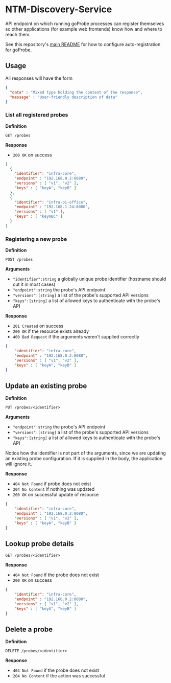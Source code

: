 # NTM-Discovery-Service

API endpoint on which running goProbe processes can register themselves so other applications (for example web frontends) know how and where to reach them.

See this repository's [main README](../../README.md) for how to configure auto-registration for goProbe.

## Usage

All responses will have the form

```json
{
  "data" : "Mixed type holding the content of the response",
  "message" : "User-friendly description of data"
}
```

### List all registered probes

**Definition**

`GET /probes`

**Response**

- `200 OK` on success

```json
[
  {
    "identifier": "infra-core",
    "endpoint" : "192.168.0.2:8080",
    "versions" : [ "v1", "v2" ],
    "keys" : [ "keyA", "keyB" ]
  },
  {
    "identifier": "infra-pi-office",
    "endpoint" : "192.168.1.24:8080",
    "versions" : [ "v1" ],
    "keys" : [ "keyABC" ]
  }
]
```

### Registering a new probe

**Definition**

`POST /probes`

**Arguments**

- `"identifier":string` a globally unique probe identifier (hostname should cut it in most cases)
- `"endpoint":string` the probe's API endpoint
- `"versions":[string]` a list of the probe's supported API versions
- `"keys":[string]` a list of allowed keys to authenticate with the probe's API

**Response**

- `201 Created` on success
- `200 OK` if the resource exists already
- `400 Bad Request` if the arguments weren't supplied correctly

```json
{
    "identifier": "infra-core",
    "endpoint" : "192.168.0.2:8080",
    "versions" : [ "v1", "v2" ],
    "keys" : [ "keyA", "keyB" ]
}
```

## Update an existing probe

**Definition**

`PUT /probes/<identifier>`

**Arguments**

- `"endpoint":string` the probe's API endpoint
- `"versions":[string]` a list of the probe's supported API versions
- `"keys":[string]` a list of allowed keys to authenticate with the probe's API

Notice how the identifier is not part of the arguments, since we are updating an existing probe configuration.
If it is supplied in the body, the application will ignore it.

**Response**

- `404 Not Found` if probe does not exist
- `204 No Content` if nothing was updated
- `200 OK` on successful update of resource

```json
{
    "identifier": "infra-core",
    "endpoint" : "192.168.0.2:8080",
    "versions" : [ "v1", "v2" ],
    "keys" : [ "keyA", "keyB" ]
}
```

## Lookup probe details

`GET /probes/<identifier>`

**Response**

- `404 Not Found` if the probe does not exist
- `200 OK` on success

```json
{
    "identifier": "infra-core",
    "endpoint" : "192.168.0.2:8080",
    "versions" : [ "v1", "v2" ],
    "keys" : [ "keyA", "keyB" ]
}
```

## Delete a probe

**Definition**

`DELETE /probes/<identifier>`

**Response**

- `404 Not Found` if the probe does not exist
- `204 No Content` if the action was successful
